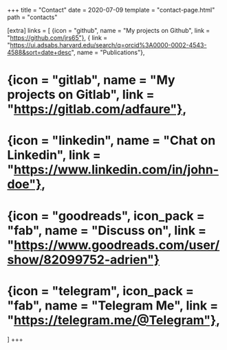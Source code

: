 +++
title = "Contact"
date = 2020-07-09
template = "contact-page.html"
path = "contacts"

[extra]
links = [
  {icon = "github", name = "My projects on Github", link = "https://github.com/jrs65"},
  { link = "https://ui.adsabs.harvard.edu/search/q=orcid%3A0000-0002-4543-4588&sort=date+desc", name = "Publications"},
  # {icon = "gitlab", name = "My projects on Gitlab", link = "https://gitlab.com/adfaure"},
  # {icon = "linkedin", name = "Chat on Linkedin", link = "https://www.linkedin.com/in/john-doe"},
  # {icon = "goodreads", icon_pack = "fab", name = "Discuss on", link = "https://www.goodreads.com/user/show/82099752-adrien"}
  # {icon = "telegram", icon_pack = "fab", name = "Telegram Me", link = "https://telegram.me/@Telegram"},
  ]
+++